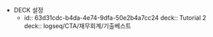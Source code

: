 - DECK 설정
	- id:: 63d31cdc-b4da-4e74-9dfa-50e2b4a7cc24
	  deck:: Tutorial 2
	  deck:: logseq/CTA/재무회계/기출베스트